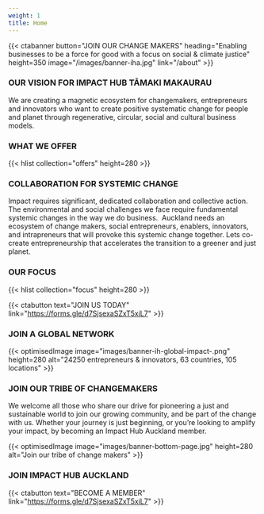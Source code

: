 ```yaml
---
weight: 1
title: Home
---
```

{{< ctabanner button="JOIN OUR CHANGE MAKERS" heading="Enabling businesses to be a force for good with a focus on social & climate justice" height=350 image="/images/banner-iha.jpg" link="/about" >}}

### OUR VISION FOR IMPACT HUB TĀMAKI MAKAURAU

We are creating a magnetic ecosystem for changemakers, entrepreneurs and innovators who want to create positive systematic change for people and planet through regenerative, circular, social and cultural business models. 

### WHAT WE OFFER

{{< hlist collection="offers" height=280 >}}

### COLLABORATION FOR SYSTEMIC CHANGE

Impact requires significant, dedicated collaboration and collective action. The environmental and social challenges we face require fundamental systemic changes in the way we do business.  Auckland needs an ecosystem of change makers, social entrepreneurs, enablers, innovators, and intrapreneurs that will provoke this systemic change together. Lets co-create entrepreneurship that accelerates the transition to a greener and just planet.

### OUR FOCUS

{{< hlist collection="focus" height=280 >}}

{{< ctabutton text="JOIN US TODAY" link="https://forms.gle/d7SjsexaSZxT5xiL7" >}}

### JOIN A GLOBAL NETWORK

{{< optimisedImage image="images/banner-ih-global-impact-.png" height=280  alt="24250 entrepreneurs & innovators, 63 countries, 105 locations" >}}

### JOIN OUR TRIBE OF CHANGEMAKERS

We welcome all those who share our drive for pioneering a just and sustainable world to join our growing community, and be part of the change with us. Whether your journey is just beginning, or you’re looking to amplify your impact, by becoming an Impact Hub Auckland member.

{{< optimisedImage image="images/banner-bottom-page.jpg" height=280  alt="Join our tribe of change makers" >}}

### JOIN IMPACT HUB AUCKLAND

{{< ctabutton text="BECOME A MEMBER" link="https://forms.gle/d7SjsexaSZxT5xiL7" >}}